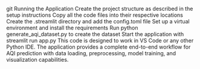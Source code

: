 git Running the Application
Create the project structure as described in the setup instructions
Copy all the code files into their respective locations
Create the .streamlit directory and add the config.toml file
Set up a virtual environment and install the requirements
Run python generate_aqi_dataset.py to create the dataset
Start the application with streamlit run app.py
This code is designed to work in VS Code or any other Python IDE. The application provides a complete end-to-end workflow for AQI prediction with data loading, preprocessing, model training, and visualization capabilities.